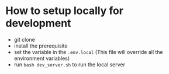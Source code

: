 # How to setup locally for development

- git clone
- install the prerequisite
- set the variable in the `.env.local` (This file will override all the environment variables)
- run `bash dev_server.sh` to run the local server
